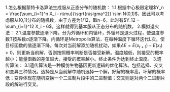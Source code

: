 1.怎么根据蒙特卡洛算法生成服从正态分布的随机数：
  1.1.根据中心极限定理$Y_n = \frac{\sum_{i=1}^n X_i - n\mu}{\sqrt{n\sigma^2}} \sim N(0,1)$，因此可以考虑服从[0,1]分布的随机数，由于方差为1/12，取n=6，此时有$Y_12 = \sum_{i=1}^12 X_i - 6$。这样就得到基本服从正态分布的随机数。
2.模拟退火法：
  2.1.温度参数逐渐下降。分为外循环和内循环，外循环是退火过程，使温度参数T按系数$\alpha$逐渐下降。内循环是Metropolis算法，在每种温度下循环迭代L次，使目标函数的值逐渐下降。每次对当前解添加随机扰动，如果$\Delta E = E(x_{t+1}) - E(x_t)>0$，则更新当前解，否则按照概率判断是否接受新解。温度越低，则接受的概率越小；能量函数的差值越大，接受的概率越小。终止条件为达到终止温度。
3.遗传算法：
  3.1遗传算法是一种模仿生物基因更新逻辑的优化算法。包括选择、交叉和变异三种情况。选择是从当前解中随机选择一个解，好解的概率高，坏解的概率低；变异体现在随机变换一个二进制片段中的二进制值；交叉则是对两个二进制片段的解进行交叉。
